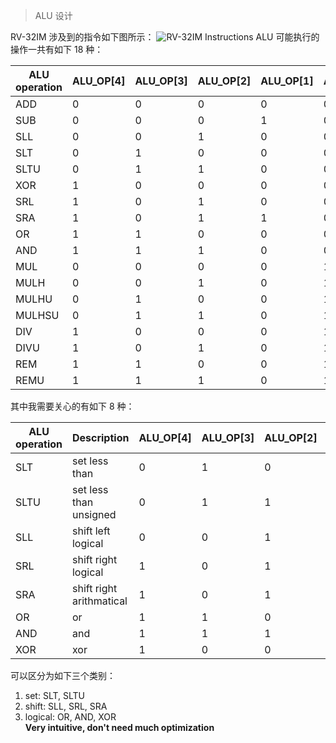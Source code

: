> ALU 设计

RV-32IM 涉及到的指令如下图所示：
![RV-32IM Instructions](/Users/fujie/Pictures/typora/riscv-micro-arch/instructions_and_control_signals.png)
ALU 可能执行的操作一共有如下 18 种：

| ALU operation | ALU_OP[4] | ALU_OP[3] | ALU_OP[2] | ALU_OP[1] | ALU_OP[0] |
| ------------- | --------- | --------- | --------- | --------- | --------- |
| ADD           | 0         | 0         | 0         | 0         | 0         |
| SUB           | 0         | 0         | 0         | 1         | 0         |
| SLL           | 0         | 0         | 1         | 0         | 0         |
| SLT           | 0         | 1         | 0         | 0         | 0         |
| SLTU          | 0         | 1         | 1         | 0         | 0         |
| XOR           | 1         | 0         | 0         | 0         | 0         |
| SRL           | 1         | 0         | 1         | 0         | 0         |
| SRA           | 1         | 0         | 1         | 1         | 0         |
| OR            | 1         | 1         | 0         | 0         | 0         |
| AND           | 1         | 1         | 1         | 0         | 0         |
| MUL           | 0         | 0         | 0         | 0         | 1         |
| MULH          | 0         | 0         | 1         | 0         | 1         |
| MULHU         | 0         | 1         | 0         | 0         | 1         |
| MULHSU        | 0         | 1         | 1         | 0         | 1         |
| DIV           | 1         | 0         | 0         | 0         | 1         |
| DIVU          | 1         | 0         | 1         | 0         | 1         |
| REM           | 1         | 1         | 0         | 0         | 1         |
| REMU          | 1         | 1         | 1         | 0         | 1         |

其中我需要关心的有如下 8 种：

| ALU operation | Description              | ALU_OP[4] | ALU_OP[3] | ALU_OP[2] | ALU_OP[1] | ALU_OP[0] |
| ------------- | ------------------------ | --------- | --------- | --------- | --------- | --------- |
| SLT           | set less than            | 0         | 1         | 0         | 0         | 0         |
| SLTU          | set less than unsigned   | 0         | 1         | 1         | 0         | 0         |
| SLL           | shift left logical       | 0         | 0         | 1         | 0         | 0         |
| SRL           | shift right logical      | 1         | 0         | 1         | 0         | 0         |
| SRA           | shift right arithmatical | 1         | 0         | 1         | 1         | 0         |
| OR            | or                       | 1         | 1         | 0         | 0         | 0         |
| AND           | and                      | 1         | 1         | 1         | 0         | 0         |
| XOR           | xor                      | 1         | 0         | 0         | 0         | 0         |

可以区分为如下三个类别：
1. set: SLT, SLTU
2. shift: SLL, SRL, SRA
3. logical: OR, AND, XOR  
    **Very intuitive, don't need much optimization**
